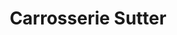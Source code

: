 ---
title: "Carrosserie Sutter"
url: /hasle-bei-burgdorf/carrosserie-sutter/
shop: Autowerkstatt
---